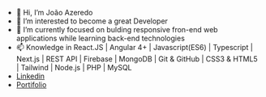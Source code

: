 - 👋 Hi, I’m João Azeredo
- 👀 I’m interested to become a great Developer
- 🌱 I’m currently focused on bulding responsive fron-end web applications while learning back-end technologies
- 📫 Knowledge in React.JS | Angular 4+ | Javascript(ES6) | Typescript | Next.js | REST API | Firebase | MongoDB | Git & GitHub | CSS3 & HTML5 | Tailwind | Node.js | PHP | MySQL
- [Linkedin](https://www.linkedin.com/in/jmazeredo/)
- [Portifolio](https://jmazer.net/)

<!---
JMAzer-dev/JMAzer-dev is a ✨ special ✨ repository because its `README.md` (this file) appears on your GitHub profile.
You can click the Preview link to take a look at your changes.
--->
